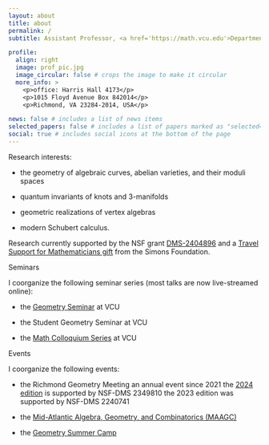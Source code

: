 ```yaml
---
layout: about
title: about
permalink: /
subtitle: Assistant Professor, <a href='https://math.vcu.edu'>Department of Mathematics and Applied Mathematics</a>, <a href='https://www.vcu.edu'>Virginia Commonwealth University</a>

profile:
  align: right
  image: prof_pic.jpg
  image_circular: false # crops the image to make it circular
  more_info: >
    <p>office: Harris Hall 4173</p>
    <p>1015 Floyd Avenue Box 842014</p>
    <p>Richmond, VA 23284-2014, USA</p>

news: false # includes a list of news items
selected_papers: false # includes a list of papers marked as "selected={true}"
social: true # includes social icons at the bottom of the page
---
```


Research interests:

- the geometry of algebraic curves, abelian varieties, and their moduli spaces

- quantum invariants of knots and 3-manifolds

- geometric realizations of vertex algebras

- modern Schubert calculus.

Research currently supported by the NSF grant <a href='https://www.nsf.gov/awardsearch/showAward?AWD_ID=2404896'>DMS-2404896</a> and a <a href='https://www.simonsfoundation.org/grant/travel-support-for-mathematicians/?tab=awardees'>Travel Support for Mathematicians gift</a> from the Simons Foundation.

Seminars

I coorganize the following seminar series (most talks are now live-streamed online):

- the <a href='https://researchseminars.org/seminar/vcugeomandtop'>Geometry Seminar</a> at VCU

- the Student Geometry Seminar at VCU

- the <a href='https://researchseminars.org/seminar/VCUcolloq'>Math Colloquium Series</a> at VCU

Events

I coorganize the following events:

- the Richmond Geometry Meeting
  an annual event since 2021
  the <a href='https://math.vcu.edu/rgm/'>2024 edition</a> is supported by NSF-DMS 2349810
  the 2023 edition was supported by NSF-DMS 2240741

- the <a href='https://www.maagc.info/richmond-2023'>Mid-Atlantic Algebra, Geometry, and Combinatorics (MAAGC)</a>

- the <a href='https://news.vcu.edu/article/2023/06/twisted-in-knots-thats-a-good-thing-at-vcu-geometry-camp-for-middle-schoolers'>Geometry Summer Camp</a>
